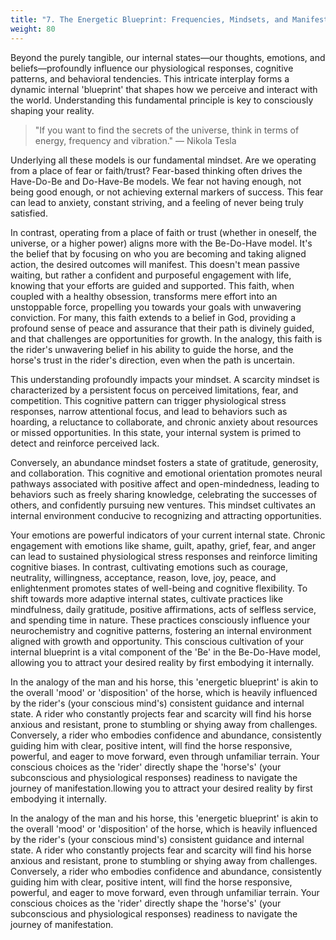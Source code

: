 ```yaml
---
title: "7. The Energetic Blueprint: Frequencies, Mindsets, and Manifestation"
weight: 80
---
```


Beyond the purely tangible, our internal states—our thoughts, emotions, and beliefs—profoundly influence our physiological responses, cognitive patterns, and behavioral tendencies. This intricate interplay forms a dynamic internal 'blueprint' that shapes how we perceive and interact with the world. Understanding this fundamental principle is key to consciously shaping your reality.

> "If you want to find the secrets of the universe, think in terms of energy, frequency and vibration."
— Nikola Tesla

Underlying all these models is our fundamental mindset. Are we operating from a place of fear or faith/trust? Fear-based thinking often drives the Have-Do-Be and Do-Have-Be models. We fear not having enough, not being good enough, or not achieving external markers of success. This fear can lead to anxiety, constant striving, and a feeling of never being truly satisfied.

In contrast, operating from a place of faith or trust (whether in oneself, the universe, or a higher power) aligns more with the Be-Do-Have model. It's the belief that by focusing on who you are becoming and taking aligned action, the desired outcomes will manifest. This doesn't mean passive waiting, but rather a confident and purposeful engagement with life, knowing that your efforts are guided and supported. This faith, when coupled with a healthy obsession, transforms mere effort into an unstoppable force, propelling you towards your goals with unwavering conviction. For many, this faith extends to a belief in God, providing a profound sense of peace and assurance that their path is divinely guided, and that challenges are opportunities for growth. In the analogy, this faith is the rider's unwavering belief in his ability to guide the horse, and the horse's trust in the rider's direction, even when the path is uncertain.

This understanding profoundly impacts your mindset. A scarcity mindset is characterized by a persistent focus on perceived limitations, fear, and competition. This cognitive pattern can trigger physiological stress responses, narrow attentional focus, and lead to behaviors such as hoarding, a reluctance to collaborate, and chronic anxiety about resources or missed opportunities. In this state, your internal system is primed to detect and reinforce perceived lack.

Conversely, an abundance mindset fosters a state of gratitude, generosity, and collaboration. This cognitive and emotional orientation promotes neural pathways associated with positive affect and open-mindedness, leading to behaviors such as freely sharing knowledge, celebrating the successes of others, and confidently pursuing new ventures. This mindset cultivates an internal environment conducive to recognizing and attracting opportunities.

Your emotions are powerful indicators of your current internal state. Chronic engagement with emotions like shame, guilt, apathy, grief, fear, and anger can lead to sustained physiological stress responses and reinforce limiting cognitive biases. In contrast, cultivating emotions such as courage, neutrality, willingness, acceptance, reason, love, joy, peace, and enlightenment promotes states of well-being and cognitive flexibility. To shift towards more adaptive internal states, cultivate practices like mindfulness, daily gratitude, positive affirmations, acts of selfless service, and spending time in nature. These practices consciously influence your neurochemistry and cognitive patterns, fostering an internal environment aligned with growth and opportunity. This conscious cultivation of your internal blueprint is a vital component of the 'Be' in the Be-Do-Have model, allowing you to attract your desired reality by first embodying it internally.

In the analogy of the man and his horse, this 'energetic blueprint' is akin to the overall 'mood' or 'disposition' of the horse, which is heavily influenced by the rider's (your conscious mind's) consistent guidance and internal state. A rider who constantly projects fear and scarcity will find his horse anxious and resistant, prone to stumbling or shying away from challenges. Conversely, a rider who embodies confidence and abundance, consistently guiding him with clear, positive intent, will find the horse responsive, powerful, and eager to move forward, even through unfamiliar terrain. Your conscious choices as the 'rider' directly shape the 'horse's' (your subconscious and physiological responses) readiness to navigate the journey of manifestation.llowing you to attract your desired reality by first embodying it internally.

In the analogy of the man and his horse, this 'energetic blueprint' is akin to the overall 'mood' or 'disposition' of the horse, which is heavily influenced by the rider's (your conscious mind's) consistent guidance and internal state. A rider who constantly projects fear and scarcity will find his horse anxious and resistant, prone to stumbling or shying away from challenges. Conversely, a rider who embodies confidence and abundance, consistently guiding him with clear, positive intent, will find the horse responsive, powerful, and eager to move forward, even through unfamiliar terrain. Your conscious choices as the 'rider' directly shape the 'horse's' (your subconscious and physiological responses) readiness to navigate the journey of manifestation.